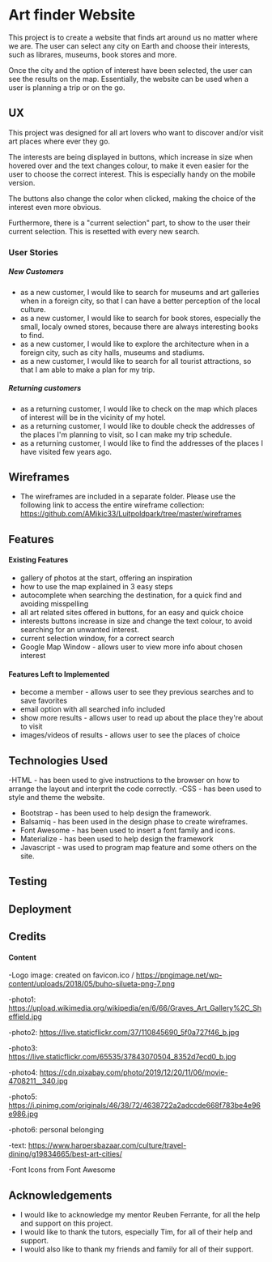 # Art finder Website

This project is to create a website that finds art around us no matter where we are. The user can select any city on Earth and choose their interests, such as librares, museums, book stores and more. 

Once the city and the option of interest have been selected, the user can see the results on the map. 
Essentially, the website can be used when a user is planning a trip or on the go. 

## UX

This project was designed for all art lovers who want to discover and/or visit art places where ever they go. 

The interests are being displayed in buttons, which increase in size when hovered over and the text changes colour, to make it even easier for the user to choose the correct interest. This is especially handy on the mobile version.

The buttons also change the color when clicked, making the choice of the interest even more obvious. 

Furthermore, there is a "current selection" part, to show to the user their current selection. This is resetted with every new search.


### User Stories

##### New Customers

- as a new customer, I would like to search for museums and art galleries when in a foreign city, so that I can have a better perception of the local culture.
- as a new customer, I would like to search for book stores, especially the small, localy owned stores, because there are always interesting books to find. 
- as a new customer, I would like to explore the architecture when in a foreign city, such as city halls, museums and stadiums.
- as a new customer, I would like to search for all tourist attractions, so that I am able to make a plan for my trip.


##### Returning customers

- as a returning customer, I would like to check on the map which places of interest will be in the vicinity of my hotel. 
- as a returning customer, I would like to double check the addresses of the places I'm planning to visit, so I can make my trip schedule. 
- as a returning customer, I would like to find the addresses of the places I have visited few years ago.



## Wireframes

- The wireframes are included in a separate folder. Please use the following link to access the entire wireframe collection:
https://github.com/AMikic33/Luitpoldpark/tree/master/wireframes



## Features

#### Existing Features

- gallery of photos at the start, offering an inspiration
- how to use the map explained in 3 easy steps
- autocomplete when searching the destination, for a quick find and avoiding misspelling
- all art related sites offered in buttons, for an easy and quick choice
- interests buttons increase in size and change the text colour, to avoid searching for an unwanted interest. 
- current selection window, for a correct search
- Google Map Window - allows user to view more info about chosen interest


#### Features Left to Implemented

- become a member - allows user to see they previous searches and to save favorites
- email option with all searched info included
- show more results - allows user to read up about the place they're about to visit
- images/videos of results - allows user to see the places of choice



## Technologies Used


-HTML - has been used to give instructions to the browser on how to arrange the layout and interprit the code correctly.
-CSS - has been used to style and theme the website.
- Bootstrap - has been used to help design the framework.
- Balsamiq - has been used in the design phase to create wireframes.
- Font Awesome - has been used to insert a font family and icons.
- Materialize - has been used to help design the framework
- Javascript - was used to program map feature and some others on the site.



## Testing

## Deployment

## Credits

#### Content

-Logo image: created on favicon.ico / https://pngimage.net/wp-content/uploads/2018/05/buho-silueta-png-7.png

-photo1: https://upload.wikimedia.org/wikipedia/en/6/66/Graves_Art_Gallery%2C_Sheffield.jpg

-photo2: https://live.staticflickr.com/37/110845690_5f0a727f46_b.jpg

-photo3: https://live.staticflickr.com/65535/37843070504_8352d7ecd0_b.jpg

-photo4: https://cdn.pixabay.com/photo/2019/12/20/11/06/movie-4708211__340.jpg

-photo5: https://i.pinimg.com/originals/46/38/72/4638722a2adccde668f783be4e96e986.jpg

-photo6: personal belonging


-text: https://www.harpersbazaar.com/culture/travel-dining/g19834665/best-art-cities/

-Font Icons from Font Awesome


## Acknowledgements

- I would like to acknowledge my mentor Reuben Ferrante, for all the help and support on this project.
- I would like to thank the tutors, especially Tim, for all of their help and support.
- I would also like to thank my friends and family for all of their support.








